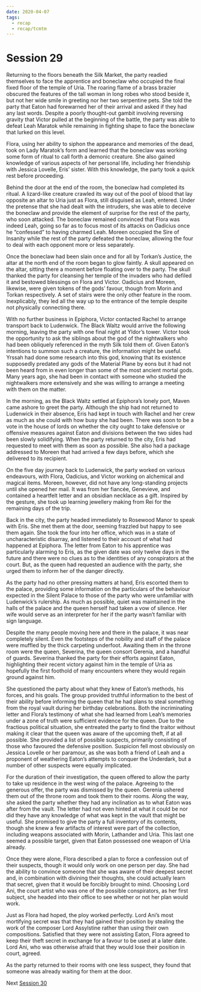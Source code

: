```yaml
---
date: 2020-04-07
tags:
  - recap
  - recap/tcmtm
---
```

# Session 29

Returning to the floors beneath the Silk Market, the party readied themselves to face the apprentice and boneclaw who occupied the final fixed floor of the temple of Uria. The roaring flame of a brass brazier obscured the features of the tall woman in long robes who stood beside it, but not her wide smile in greeting nor her two serpentine pets. She told the party that Eaton had forewarned her of their arrival and asked if they had any last words. Despite a poorly thought-out gambit involving reversing gravity that Victor pulled at the beginning of the battle, the party was able to defeat Leah Maratok while remaining in fighting shape to face the boneclaw that lurked on this level.

Flora, using her ability to siphon the appearance and memories of the dead, took on Lady Maratok’s form and learned that the boneclaw was working some form of ritual to call forth a demonic creature. She also gained knowledge of various aspects of her personal life, including her friendship with Jessica Lovelle, Eris’ sister. With this knowledge, the party took a quick rest before proceeding.

Behind the door at the end of the room, the boneclaw had completed its ritual. A lizard-like creature crawled its way out of the pool of blood that lay opposite an altar to Uria just as Flora, still disguised as Leah, entered. Under the pretense that she had dealt with the intruders, she was able to deceive the boneclaw and provide the element of surprise for the rest of the party, who soon attacked. The boneclaw remained convinced that Flora was indeed Leah, going so far as to focus most of its attacks on Oadicius once he “confessed” to having charmed Leah. Moreen occupied the Sire of Insanity while the rest of the party defeated the boneclaw, allowing the four to deal with each opponent more or less separately.

Once the boneclaw had been slain once and for all by Torkan’s Justice, the altar at the north end of the room began to glow faintly. A skull appeared on the altar, sitting there a moment before floating over to the party. The skull thanked the party for cleansing her temple of the invaders who had defiled it and bestowed blessings on Flora and Victor. Oadicius and Moreen, likewise, were given tokens of the gods’ favour, though from Morin and Torkan respectively. A set of stairs were the only other feature in the room. Inexplicably, they led all the way up to the entrance of the temple despite not physically connecting there.

With no further business in Epiphora, Victor contacted Rachel to arrange transport back to Ludenwick. The Black Waltz would arrive the following morning, leaving the party with one final night at Yldor’s tower. Victor took the opportunity to ask the siblings about the god of the nightwalkers who had been obliquely referenced in the myth Silk told them of. Given Eaton’s intentions to summon such a creature, the information might be useful. Yrssah had done some research into this god, knowing that its existence supposedly predated any gods of the Material Plane by eons but it had not been heard from in even longer than some of the most ancient mortal gods. Many years ago, she had been in contact with someone who studied the nightwalkers more extensively and she was willing to arrange a meeting with them on the matter.

In the morning, as the Black Waltz settled at Epiphora’s lonely port, Maven came ashore to greet the party. Although the ship had not returned to Ludenwick in their absence, Eris had kept in touch with Rachel and her crew as much as she could with how busy she had been. There was soon to be a vote in the house of lords on whether the city ought to take defensive or offensive measures against Eaton and divisions between the two sides had been slowly solidifying. When the party returned to the city, Eris had requested to meet with them as soon as possible. She also had a package addressed to Moreen that had arrived a few days before, which she delivered to its recipient.

On the five day journey back to Ludenwick, the party worked on various endeavours, with Flora, Oadicius, and Victor working on alchemical and magical items. Moreen, however, did not have any long-standing projects until she opened her mail. It was from her fiancée, Genevieve, and contained a heartfelt letter and an obsidian necklace as a gift. Inspired by the gesture, she took up learning jewellery making from Rei for the remaining days of the trip.

Back in the city, the party headed immediately to Rosewood Manor to speak with Eris. She met them at the door, seeming frazzled but happy to see them again. She took the four into her office, which was in a state of uncharacteristic disarray, and listened to their account of what had happened at Epiphora. The letter from Eaton to his apprentice was particularly alarming to Eris, as the given date was only twelve days in the future and there were no clues as to the identities of any conspirators at the court. But, as the queen had requested an audience with the party, she urged them to inform her of the danger directly.

As the party had no other pressing matters at hand, Eris escorted them to the palace, providing some information on the particulars of the behaviour expected in the Silent Palace to those of the party who were unfamiliar with Ludenwick’s rulership. As much as possible, quiet was maintained in the halls of the palace and the queen herself had taken a vow of silence. Her wife would serve as an interpreter for her if the party wasn’t familiar with sign language.

Despite the many people moving here and there in the palace, it was near completely silent. Even the footsteps of the nobility and staff of the palace were muffled by the thick carpeting underfoot. Awaiting them in the throne room were the queen, Severina, the queen consort Gerenia, and a handful of guards. Severina thanked the party for their efforts against Eaton, highlighting their recent victory against him in the temple of Uria as hopefully the first foothold of many encounters where they would regain ground against him.

She questioned the party about what they knew of Eaton’s methods, his forces, and his goals. The group provided truthful information to the best of their ability before informing the queen that he had plans to steal something from the royal vault during her birthday celebrations. Both the incriminating letter and Flora’s testimony of what she had learned from Leah’s memories under a zone of truth were sufficient evidence for the queen. Due to the fractious political situation, she entreated the party to find the traitor without making it clear that the queen was aware of the upcoming theft, if at all possible. She provided a list of possible suspects, primarily consisting of those who favoured the defensive position. Suspicion fell most obviously on Jessica Lovelle or her paramour, as she was both a friend of Leah and a proponent of weathering Eaton’s attempts to conquer the Underdark, but a number of other suspects were equally implicated.

For the duration of their investigation, the queen offered to allow the party to take up residence in the west wing of the palace. Agreeing to the generous offer, the party was dismissed by the queen. Gerenia ushered them out of the throne room and took them to their rooms. Along the way, she asked the party whether they had any inclination as to what Eaton was after from the vault. The letter had not even hinted at what it could be nor did they have any knowledge of what was kept in the vault that might be useful. She promised to give the party a full inventory of its contents, though she knew a few artifacts of interest were part of the collection, including weapons associated with Morin, Lathander and Uria. This last one seemed a possible target, given that Eaton possessed one weapon of Uria already.

Once they were alone, Flora described a plan to force a confession out of their suspects, though it would only work on one person per day. She had the ability to convince someone that she was aware of their deepest secret and, in combination with divining their thoughts, she could actually learn that secret, given that it would be forcibly brought to mind. Choosing Lord Ani, the court artist who was one of the possible conspirators, as her first subject, she headed into their office to see whether or not her plan would work.

Just as Flora had hoped, the ploy worked perfectly. Lord Ani’s most mortifying secret was that they had gained their position by stealing the work of the composer Lord Assylstine rather than using their own compositions. Satisfied that they were not assisting Eaton, Flora agreed to keep their theft secret in exchange for a favour to be used at a later date. Lord Ani, who was otherwise afraid that they would lose their position in court, agreed.

As the party returned to their rooms with one less suspect, they found that someone was already waiting for them at the door.

Next
[Session 30](Recaps/Through%20Caverns%20Measureless%20to%20Man/Session%2030.md)